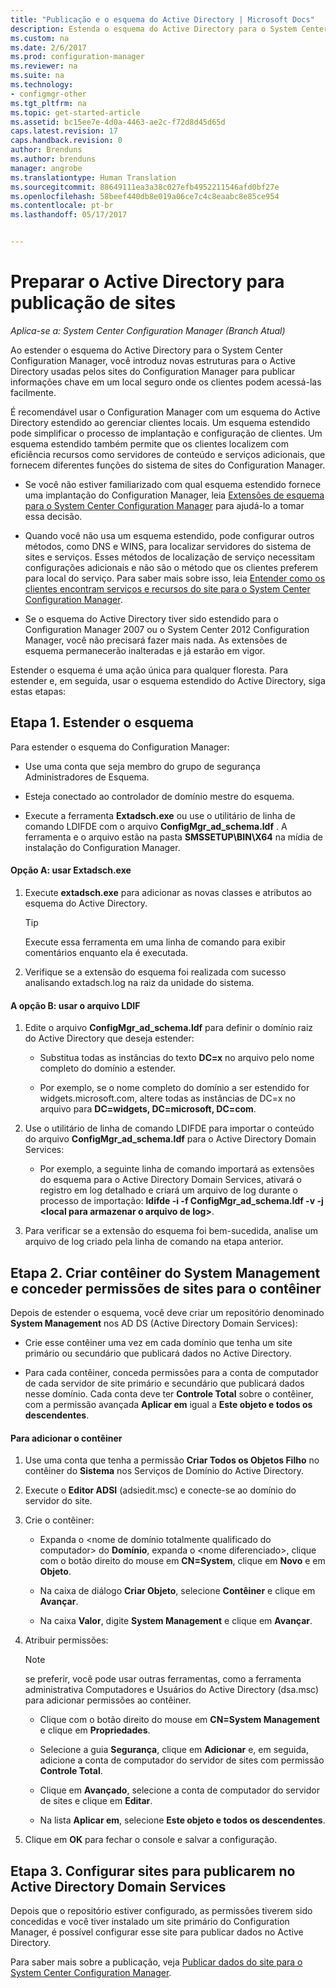 ```yaml
---
title: "Publicação e o esquema do Active Directory | Microsoft Docs"
description: Estenda o esquema do Active Directory para o System Center Configuration Manager para simplificar o processo de implantar e configurar clientes.
ms.custom: na
ms.date: 2/6/2017
ms.prod: configuration-manager
ms.reviewer: na
ms.suite: na
ms.technology:
- configmgr-other
ms.tgt_pltfrm: na
ms.topic: get-started-article
ms.assetid: bc15ee7e-4d0a-4463-ae2c-f72d8d45d65d
caps.latest.revision: 17
caps.handback.revision: 0
author: Brenduns
ms.author: brenduns
manager: angrobe
ms.translationtype: Human Translation
ms.sourcegitcommit: 88649111ea3a38c027efb4952211546afd0bf27e
ms.openlocfilehash: 58beef440db8e019a06ce7c4c8eaabc8e85ce954
ms.contentlocale: pt-br
ms.lasthandoff: 05/17/2017


---
```

# <a name="prepare-active-directory-for-site-publishing"></a>Preparar o Active Directory para publicação de sites

*Aplica-se a: System Center Configuration Manager (Branch Atual)*

Ao estender o esquema do Active Directory para o System Center Configuration Manager, você introduz novas estruturas para o Active Directory usadas pelos sites do Configuration Manager para publicar informações chave em um local seguro onde os clientes podem acessá-las facilmente.  

É recomendável usar o Configuration Manager com um esquema do Active Directory estendido ao gerenciar clientes locais. Um esquema estendido pode simplificar o processo de implantação e configuração de clientes. Um esquema estendido também permite que os clientes localizem com eficiência recursos como servidores de conteúdo e serviços adicionais, que fornecem diferentes funções do sistema de sites do Configuration Manager.  

-   Se você não estiver familiarizado com qual esquema estendido fornece uma implantação do Configuration Manager, leia [Extensões de esquema para o System Center Configuration Manager](../../../core/plan-design/network/schema-extensions.md) para ajudá-lo a tomar essa decisão.  

-   Quando você não usa um esquema estendido, pode configurar outros métodos, como DNS e WINS, para localizar servidores do sistema de sites e serviços. Esses métodos de localização de serviço necessitam configurações adicionais e não são o método que os clientes preferem para local do serviço. Para saber mais sobre isso, leia [Entender como os clientes encontram serviços e recursos do site para o System Center Configuration Manager](../../../core/plan-design/hierarchy/understand-how-clients-find-site-resources-and-services.md).  

-   Se o esquema do Active Directory tiver sido estendido para o Configuration Manager 2007 ou o System Center 2012 Configuration Manager, você não precisará fazer mais nada. As extensões de esquema permanecerão inalteradas e já estarão em vigor.  

Estender o esquema é uma ação única para qualquer floresta. Para estender e, em seguida, usar o esquema estendido do Active Directory, siga estas etapas:  

## <a name="step-1-extend-the-schema"></a>Etapa 1. Estender o esquema  
Para estender o esquema do Configuration Manager:  

-   Use uma conta que seja membro do grupo de segurança Administradores de Esquema.  

-   Esteja conectado ao controlador de domínio mestre do esquema.  

-   Execute a ferramenta **Extadsch.exe** ou use o utilitário de linha de comando LDIFDE com o arquivo **ConfigMgr_ad_schema.ldf** . A ferramenta e o arquivo estão na pasta **SMSSETUP\BIN\X64** na mídia de instalação do Configuration Manager.  

#### <a name="option-a-use-extadschexe"></a>Opção A: usar Extadsch.exe  

1.  Execute **extadsch.exe** para adicionar as novas classes e atributos ao esquema do Active Directory.  

    > [!TIP]  
    >  Execute essa ferramenta em uma linha de comando para exibir comentários enquanto ela é executada.  

2.  Verifique se a extensão do esquema foi realizada com sucesso analisando extadsch.log na raiz da unidade do sistema.  

#### <a name="option-b-use-the-ldif-file"></a>A opção B: usar o arquivo LDIF  

1.  Edite o arquivo **ConfigMgr_ad_schema.ldf** para definir o domínio raiz do Active Directory que deseja estender:  

    -   Substitua todas as instâncias do texto **DC=x** no arquivo pelo nome completo do domínio a estender.  

    -   Por exemplo, se o nome completo do domínio a ser estendido for widgets.microsoft.com, altere todas as instâncias de DC=x no arquivo para **DC=widgets, DC=microsoft, DC=com**.  

2.  Use o utilitário de linha de comando LDIFDE para importar o conteúdo do arquivo **ConfigMgr_ad_schema.ldf** para o Active Directory Domain Services:  

    -   Por exemplo, a seguinte linha de comando importará as extensões do esquema para o Active Directory Domain Services, ativará o registro em log detalhado e criará um arquivo de log durante o processo de importação: **ldifde -i -f ConfigMgr_ad_schema.ldf -v -j &lt;local para armazenar o arquivo de log\>**.  

3.  Para verificar se a extensão do esquema foi bem-sucedida, analise um arquivo de log criado pela linha de comando na etapa anterior.  

## <a name="step-2--create-the-system-management-container-and-grant-sites-permissions-to-the-container"></a>Etapa 2.  Criar contêiner do System Management e conceder permissões de sites para o contêiner  
 Depois de estender o esquema, você deve criar um repositório denominado **System Management** nos AD DS (Active Directory Domain Services):  

-   Crie esse contêiner uma vez em cada domínio que tenha um site primário ou secundário que publicará dados no Active Directory.  

-   Para cada contêiner, conceda permissões para a conta de computador de cada servidor de site primário e secundário que publicará dados nesse domínio. Cada conta deve ter **Controle Total** sobre o contêiner, com a permissão avançada **Aplicar em** igual a **Este objeto e todos os descendentes**.  

#### <a name="to-add-the-container"></a>Para adicionar o contêiner  

1.  Use uma conta que tenha a permissão **Criar Todos os Objetos Filho** no contêiner do **Sistema** nos Serviços de Domínio do Active Directory.  

2.  Execute o **Editor ADSI** (adsiedit.msc) e conecte-se ao domínio do servidor do site.  

3.  Crie o contêiner:  

    -   Expanda o &lt;nome de domínio totalmente qualificado do computador\> do **Domínio**, expanda o &lt;nome diferenciado\>, clique com o botão direito do mouse em **CN=System**, clique em **Novo** e em **Objeto**.  

    -   Na caixa de diálogo **Criar Objeto**, selecione **Contêiner** e clique em **Avançar**.  

    -   Na caixa **Valor**, digite **System Management** e clique em **Avançar**.  

4.  Atribuir permissões:  

    > [!NOTE]  
    >  se preferir, você pode usar outras ferramentas, como a ferramenta administrativa Computadores e Usuários do Active Directory (dsa.msc) para adicionar permissões ao contêiner.  

    -   Clique com o botão direito do mouse em **CN=System Management** e clique em **Propriedades**.  

    -   Selecione a guia **Segurança**, clique em **Adicionar** e, em seguida, adicione a conta de computador do servidor de sites com permissão **Controle Total**.  

    -   Clique em **Avançado**, selecione a conta de computador do servidor de sites e clique em **Editar**.  

    -   Na lista **Aplicar em**, selecione **Este objeto e todos os descendentes**.  

5.  Clique em **OK** para fechar o console e salvar a configuração.  

## <a name="step-3-set-up-sites-to-publish-to-active-directory-domain-services"></a>Etapa 3. Configurar sites para publicarem no Active Directory Domain Services  
 Depois que o repositório estiver configurado, as permissões tiverem sido concedidas e você tiver instalado um site primário do Configuration Manager, é possível configurar esse site para publicar dados no Active Directory.  

 Para saber mais sobre a publicação, veja [Publicar dados do site para o System Center Configuration Manager](../../../core/servers/deploy/configure/publish-site-data.md).  

